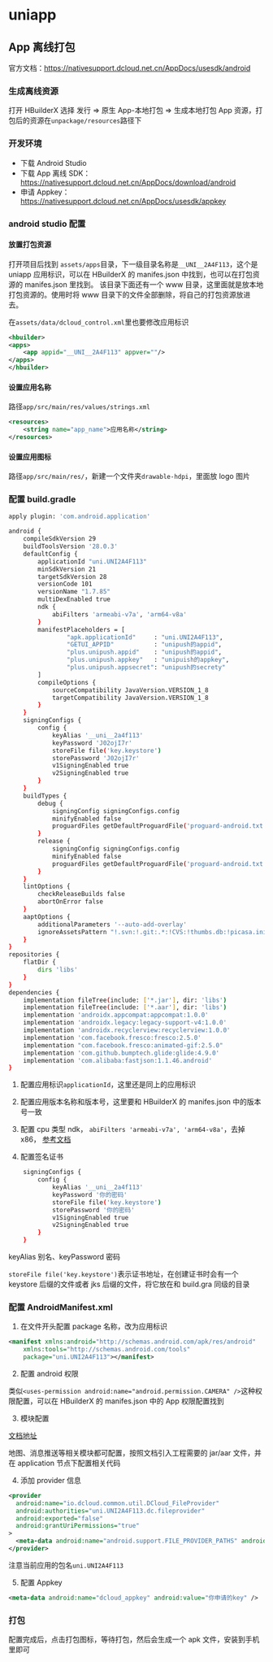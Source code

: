 # uniapp

## App 离线打包

官方文档：<https://nativesupport.dcloud.net.cn/AppDocs/usesdk/android>

### 生成离线资源

打开 HBuilderX 选择 发行 => 原生 App-本地打包 => 生成本地打包 App 资源，打包后的资源在`unpackage/resources`路径下

### 开发环境

- 下载 Android Studio
- 下载 App 离线 SDK：<https://nativesupport.dcloud.net.cn/AppDocs/download/android>
- 申请 Appkey：<https://nativesupport.dcloud.net.cn/AppDocs/usesdk/appkey>

### android studio 配置

#### 放置打包资源

打开项目后找到 `assets/apps`目录，下一级目录名称是`__UNI__2A4F113`，这个是 uniapp 应用标识，可以在 HBuilderX 的 manifes.json 中找到，也可以在打包资源的 manifes.json 里找到。 该目录下面还有一个 www 目录，这里面就是放本地打包资源的。使用时将 www 目录下的文件全部删除，将自己的打包资源放进去。

在`assets/data/dcloud_control.xml`里也要修改应用标识

```xml
<hbuilder>
<apps>
    <app appid="__UNI__2A4F113" appver=""/>
</apps>
</hbuilder>

```

#### 设置应用名称

路径`app/src/main/res/values/strings.xml`

```xml
<resources>
    <string name="app_name">应用名称</string>
</resources>
```

#### 设置应用图标

路径`app/src/main/res/`，新建一个文件夹`drawable-hdpi`，里面放 logo 图片

### 配置 build.gradle

```sh
apply plugin: 'com.android.application'

android {
    compileSdkVersion 29
    buildToolsVersion '28.0.3'
    defaultConfig {
        applicationId "uni.UNI2A4F113"
        minSdkVersion 21
        targetSdkVersion 28
        versionCode 101
        versionName "1.7.85"
        multiDexEnabled true
        ndk {
            abiFilters 'armeabi-v7a', 'arm64-v8a'
        }
        manifestPlaceholders = [
                "apk.applicationId"     : "uni.UNI2A4F113",
                "GETUI_APPID"           : "unipush的appid",
                "plus.unipush.appid"    : "unipush的appid",
                "plus.unipush.appkey"   : "unipuish的appkey",
                "plus.unipush.appsecret": "unipush的secrety"
        ]
        compileOptions {
            sourceCompatibility JavaVersion.VERSION_1_8
            targetCompatibility JavaVersion.VERSION_1_8
        }
    }
    signingConfigs {
        config {
            keyAlias '__uni__2a4f113'
            keyPassword 'J02ojI7r'
            storeFile file('key.keystore')
            storePassword 'J02ojI7r'
            v1SigningEnabled true
            v2SigningEnabled true
        }
    }
    buildTypes {
        debug {
            signingConfig signingConfigs.config
            minifyEnabled false
            proguardFiles getDefaultProguardFile('proguard-android.txt'), 'proguard-rules.pro'
        }
        release {
            signingConfig signingConfigs.config
            minifyEnabled false
            proguardFiles getDefaultProguardFile('proguard-android.txt'), 'proguard-rules.pro'
        }
    }
    lintOptions {
        checkReleaseBuilds false
        abortOnError false
    }
    aaptOptions {
        additionalParameters '--auto-add-overlay'
        ignoreAssetsPattern "!.svn:!.git:.*:!CVS:!thumbs.db:!picasa.ini:!*.scc:*~"
    }
}
repositories {
    flatDir {
        dirs 'libs'
    }
}
dependencies {
    implementation fileTree(include: ['*.jar'], dir: 'libs')
    implementation fileTree(include: ['*.aar'], dir: 'libs')
    implementation 'androidx.appcompat:appcompat:1.0.0'
    implementation 'androidx.legacy:legacy-support-v4:1.0.0'
    implementation 'androidx.recyclerview:recyclerview:1.0.0'
    implementation 'com.facebook.fresco:fresco:2.5.0'
    implementation "com.facebook.fresco:animated-gif:2.5.0"
    implementation 'com.github.bumptech.glide:glide:4.9.0'
    implementation 'com.alibaba:fastjson:1.1.46.android'
}
```

1. 配置应用标识`applicationId`，这里还是同上的应用标识

2. 配置应用版本名称和版本号，这里要和 HBuilderX 的 manifes.json 中的版本号一致

3. 配置 cpu 类型 ndk， `abiFilters 'armeabi-v7a', 'arm64-v8a'`，去掉 x86，
   [参考文档](https://uniapp.dcloud.net.cn/tutorial/app-android-abifilters.html)

4. 配置签名证书

```sh
    signingConfigs {
        config {
            keyAlias '__uni__2a4f113'
            keyPassword '你的密码'
            storeFile file('key.keystore')
            storePassword '你的密码'
            v1SigningEnabled true
            v2SigningEnabled true
        }
    }
```

keyAlias 别名、keyPassword 密码

`storeFile file('key.keystore')`表示证书地址，在创建证书时会有一个 keystore 后缀的文件或者 jks 后缀的文件，将它放在和 build.gra 同级的目录

### 配置 AndroidManifest.xml

1. 在文件开头配置 package 名称，改为应用标识

```xml
<manifest xmlns:android="http://schemas.android.com/apk/res/android"
    xmlns:tools="http://schemas.android.com/tools"
    package="uni.UNI2A4F113"></manifest>
```

2. 配置 android 权限

类似`<uses-permission android:name="android.permission.CAMERA" />`这种权限配置，可以在 HBuilderX 的 manifes.json 中的 App 权限配置找到

3. 模块配置

[文档地址](https://nativesupport.dcloud.net.cn/AppDocs/usemodule/androidModuleConfig/geolocation)

地图、消息推送等相关模块都可配置，按照文档引入工程需要的 jar/aar 文件，并在 application 节点下配置相关代码

4. 添加 provider 信息

```xml
<provider
  android:name="io.dcloud.common.util.DCloud_FileProvider"
  android:authorities="uni.UNI2A4F113.dc.fileprovider"
  android:exported="false"
  android:grantUriPermissions="true"
>
  <meta-data android:name="android.support.FILE_PROVIDER_PATHS" android:resource="@xml/dcloud_file_provider" />
</provider>
```

注意当前应用的包名`uni.UNI2A4F113`

5. 配置 Appkey

```xml
<meta-data android:name="dcloud_appkey" android:value="你申请的key" />
```

### 打包

配置完成后，点击打包图标，等待打包，然后会生成一个 apk 文件，安装到手机里即可
